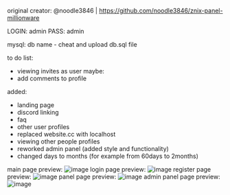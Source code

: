 
original creator:
@noodle3846 | https://github.com/noodle3846/znix-panel-millionware

LOGIN: admin
PASS: admin

mysql:
db name - cheat
and upload db.sql file

to do list:
- viewing invites as user
maybe:
- add comments to profile

added:
- landing page
- discord linking
- faq
- other user profiles
- replaced website.cc with localhost
- viewing other people profiles
- reworked admin panel (added style and functionality)
- changed days to months (for example from 60days to 2months)

main page preview:
![image](https://github.com/user-attachments/assets/c914318e-dea6-4aa4-90b2-4ddf3c76fcba)
login page preview:
![image](https://github.com/user-attachments/assets/c73c1324-d477-472f-b048-56540f193c3f)
register page preview:
![image](https://github.com/user-attachments/assets/006225c1-c6aa-4ad7-8deb-96d8cf98340b)
panel page preview:
![image](https://github.com/user-attachments/assets/23f200e1-4f7e-42b7-a522-cbbf4eb560df)
admin panel page preview:
![image](https://github.com/user-attachments/assets/1c889ec5-ce2f-462c-881d-a169b31623a0)
